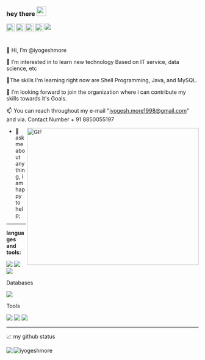 ### hey there <img src="https://media.giphy.com/media/hvRJCLFzcasrR4ia7z/giphy.gif" width="25px">
<a href="https://instagram.com/ig_yogesh.more?igshid=YmMyMTA2M2Y=">
  <img align="left" alt="Yogesh's Instagram" width="22px" src="https://raw.githubusercontent.com/hussainweb/hussainweb/main/icons/instagram.png" />
</a>
<a href="https://discord.gg/XyexgJkW">
  <img align="left" alt="Yogesh's Discord" width="22px" src="https://raw.githubusercontent.com/peterthehan/peterthehan/master/assets/discord.svg" />
</a>
<a href="NA">
  <img align="left" alt="iyogeshmore | Twitter" width="22px" src="https://raw.githubusercontent.com/peterthehan/peterthehan/master/assets/twitter.svg" />
</a>
<a href="https://www.youtube.com/channel/UC8aOouBXg_10pTv8FOuz8kw/featured">
  <img align="left" alt="Yogesh's Youtube" width="22px" src="https://raw.githubusercontent.com/peterthehan/peterthehan/master/assets/youtube.svg" />
</a>


![](https://visitor-badge.glitch.me/badge?page_id=iyogeshmore.iyogeshmore)

<br />

👋 Hi, I’m @iyogeshmore

👀 I’m interested in to learn new technology Based on IT service, data science, etc

🌱The skills I'm learning right now are Shell Programming, Java, and MySQL.

💞️ I’m looking forward to join the organization where i can contribute my skills towards it's Goals.

📫 You can reach throughout my e-mail "iyogesh.more1998@gmail.com" and via. Contact Number + 91 8850055197


  <img align="right" alt="GIF" src="https://github.com/abhisheknaiidu/abhisheknaiidu/blob/master/code.gif?raw=true" width="450" height="360" />
  

- 💬 ask me about anything, i am happy to help;
** **

**languages and tools:**  

 <p>
 
   <img src="https://img.shields.io/badge/Java-ED8B00?style=for-the-badge&logo=java&logoColor=white" />
  
  <img src="https://img.shields.io/badge/shell script-323330?style=for-the-badge&logo=shellscript&logoColor=F7DF1E" />
  
   <img src="https://img.shields.io/badge/Javascript-ED8B00?style=for-the-badge&logo=javascript&logoColor=white" />
  
</p>

Databases

<p>
  <img src="https://img.shields.io/badge/MySQL-00000F?style=for-the-badge&logo=mysql&logoColor=white" />
</p>

Tools

<p>
  <img src="https://img.shields.io/badge/Eclipse-2C2255?style=for-the-badge&logo=eclipse&logoColor=white" />
  <img src="https://img.shields.io/badge/Intellij-%23575757.svg?&style=for-the-badge&logo=intellij-text&logoColor=important" />
   <img src="https://img.shields.io/badge/Node-2C2255?style=for-the-badge&logo=node&logoColor=white" />
</p>

** **

📈 my github status

<p align="left"> <img src="https://github-readme-stats.vercel.app/api?username=iyogeshmore&show_icons=true&theme=gotham" alt="iyogeshmore" /><a href="https://github.com/iyogeshmore/github-readme-stats"><img align="left" src="https://github-readme-stats.vercel.app/api/top-langs/?username=iyogeshmore&layout=compact&theme=buefy&hide_border=true" /></a>
